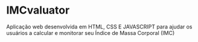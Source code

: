 # IMCvaluator
Aplicação web desenvolvida em HTML, CSS E JAVASCRIPT para ajudar os usuários a calcular e monitorar seu Índice de Massa Corporal (IMC)

